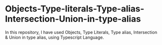 # Objects-Type-literals-Type-alias-Intersection-Union-in-type-alias
In this repository, I have used Objects, Type Literals, Type alias, Intersection &amp; Union in type alias, using Typescript Language.
